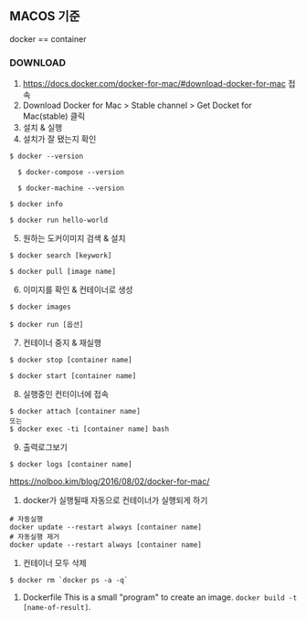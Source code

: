 ## MACOS 기준

docker == container

### DOWNLOAD
1. https://docs.docker.com/docker-for-mac/#download-docker-for-mac 접속
2. Download Docker for Mac > Stable channel > Get Docket for Mac(stable) 클릭
3. 설치 & 실행
4. 설치가 잘 됐는지 확인
  ```
  $ docker --version

	$ docker-compose --version

	$ docker-machine --version

  $ docker info

  $ docker run hello-world
  ```
5. 원하는 도커이미지 검색 & 설치
  ```
  $ docker search [keywork]

  $ docker pull [image name]
  ```
6. 이미지를 확인 & 컨테이너로 생성
  ```
  $ docker images

  $ docker run [옵션]
  ```
7. 컨테이너 중지 & 재실행
  ```
  $ docker stop [container name]

  $ docker start [container name]
  ```
8. 실행중인 컨터이너에 접속
  ```
  $ docker attach [container name]
  또는
  $ docker exec -ti [container name] bash
  ```

9. 출력로그보기
  ```
  $ docker logs [container name]
  ```

https://nolboo.kim/blog/2016/08/02/docker-for-mac/

1. docker가 실행될때 자동으로 컨테이너가 실행되게 하기
```
# 자동실행
docker update --restart always [container name]
# 자동실행 제거
docker update --restart always [container name]
```

1. 컨테이너 모두 삭제
```
$ docker rm `docker ps -a -q`
```

1. Dockerfile
  This is a small "program" to create an image.
  `docker build -t [name-of-result]`.
